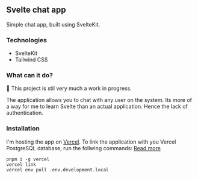 ## Svelte chat app
Simple chat app, built using SvelteKit.

### Technologies
- SvelteKit
- Tailwind CSS

### What can it do?
🛑 This project is stil very much a work in progress.

The application allows you to chat with any user on the system. Its more of a way for me to learn Svelte than an actual application. Hence the lack of authentication.

### Installation
I'm hosting the app on [Vercel](https://vercel.com/). To link the application with you Vercel PostgreSQL database, run the follwing commands:
[Read more](https://vercel.com/docs/cli)
```
pnpm i -g vercel
vercel link
vercel env pull .env.development.local
```
